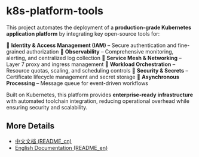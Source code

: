 # k8s-platform-tools

This project automates the deployment of a **production-grade Kubernetes application platform** by integrating key open-source tools for:

🔹 **Identity & Access Management (IAM)** – Secure authentication and fine-grained authorization
🔹 **Observability** – Comprehensive monitoring, alerting, and centralized log collection
🔹 **Service Mesh & Networking** – Layer 7 proxy and ingress management
🔹 **Workload Orchestration** – Resource quotas, scaling, and scheduling controls
🔹 **Security & Secrets** – Certificate lifecycle management and secret storage
🔹 **Asynchronous Processing** – Message queue for event-driven workflows

Built on Kubernetes, this platform provides **enterprise-ready infrastructure** with automated toolchain integration, reducing operational overhead while ensuring security and scalability.

## More Details

- [中文文档 (README_cn)](./README_cn.md)
- [English Documentation (README_en)](./README_en.md)
